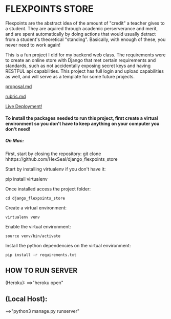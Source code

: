 <h1>FLEXPOINTS STORE</h1>
<p>Flexpoints are the abstract idea of the amount of "credit" a teacher gives to a student. They are aquired through academic perserverance and merit, and are spent automatically by doing actions that would usually detract from a student's theoretical "standing". Basically, with enough of these, you never need to work again!</p>

<p>This is a fun project I did for my backend web class. The requirements were to create an online store with Django that met certain requirements and standards, such as not accidentally exposing secret keys and having RESTFUL api capabilities. This project has full login and upload capabilities as well, and will serve as a template for some future projects.</p>

[proposal.md](https://gist.github.com/HexSeal/5412aee5e6e4c4610a1367f8ab65601a)

[rubric.md](https://gist.github.com/HexSeal/5d98b7e14afd2afcb614fe8b44fdc974)

[Live Deployment!](https://flexpointsapp.herokuapp.com/)


<h4>To install the packages needed to run this project, first create a virtual environment so you don't have to keep anything on your computer you don't need! </h4>
<h5>On Mac:</h5>
First, start by closing the repository:
git clone hhttps://github.com/HexSeal/django_flexpoints_store


Start by installing virtualenv if you don't have it:

  pip install virtualenv


Once installed access the project folder:

    cd django_flexpoints_store


Create a virtual environment:

    virtualenv venv


Enable the virtual environment:

    source venv/bin/activate


Install the python dependencies on the virtual environment:

    pip install -r requirements.txt


<h2> HOW TO RUN SERVER </h2>
(Heroku):
==>"heroku open"

<h2> (Local Host): </h2>
==>"python3 manage.py runserver"
